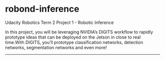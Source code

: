 # robond-inference
Udacity Robotics Term 2 Project 1 - Robotic Inference

In this project, you will be leveraging NVIDIA’s DIGITS workflow to rapidly prototype ideas that can be deployed on the Jetson in close to real time.With DIGITS, you’ll prototype classification networks, detection networks, segmentation networks and even more!


-------------
